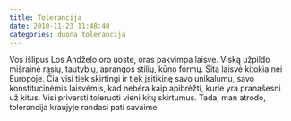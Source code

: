 ```yaml
---
title: Tolerancija
date: 2010-11-23 11:48:40
categories: duona tolerancija
---
```


Vos išlipus Los Andželo oro uoste, oras pakvimpa laisve. Viską užpildo mišrainė rasių, tautybių, aprangos stilių, kūno formų. Šita laisvė kitokia nei Europoje. Čia visi tiek skirtingi ir tiek įsitikinę savo unikalumu, savo konstitucinėmis laisvėmis, kad nebėra kaip apibrėžti, kurie yra pranašesni už kitus. Visi priversti toleruoti vieni kitų skirtumus. Tada, man atrodo, tolerancija kraujyje randasi pati savaime.
